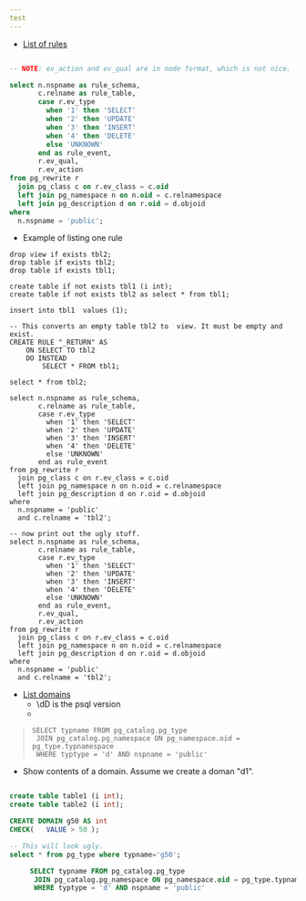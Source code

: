 ```yaml
---
test
---
```



* [List of rules](https://www.postgresql.org/docs/current/sql-createrule.html)
``` sql

-- NOTE: ev_action and ev_qual are in node format, which is not nice. 

select n.nspname as rule_schema,
       c.relname as rule_table,
       case r.ev_type
         when '1' then 'SELECT'
         when '2' then 'UPDATE'
         when '3' then 'INSERT'
         when '4' then 'DELETE'
         else 'UNKNOWN'
       end as rule_event,
       r.ev_qual,
       r.ev_action
from pg_rewrite r
  join pg_class c on r.ev_class = c.oid
  left join pg_namespace n on n.oid = c.relnamespace
  left join pg_description d on r.oid = d.objoid
where
  n.nspname = 'public';
```
* Example of listing one rule
```
drop view if exists tbl2;
drop table if exists tbl2;
drop table if exists tbl1;

create table if not exists tbl1 (i int);
create table if not exists tbl2 as select * from tbl1;

insert into tbl1  values (1);

-- This converts an empty table tbl2 to  view. It must be empty and exist.
CREATE RULE "_RETURN" AS
    ON SELECT TO tbl2
    DO INSTEAD
        SELECT * FROM tbl1;

select * from tbl2;

select n.nspname as rule_schema,
       c.relname as rule_table,
       case r.ev_type
         when '1' then 'SELECT'
         when '2' then 'UPDATE'
         when '3' then 'INSERT'
         when '4' then 'DELETE'
         else 'UNKNOWN'
       end as rule_event
from pg_rewrite r
  join pg_class c on r.ev_class = c.oid
  left join pg_namespace n on n.oid = c.relnamespace
  left join pg_description d on r.oid = d.objoid
where
  n.nspname = 'public'
  and c.relname = 'tbl2';

-- now print out the ugly stuff.
select n.nspname as rule_schema,
       c.relname as rule_table,
       case r.ev_type
         when '1' then 'SELECT'
         when '2' then 'UPDATE'
         when '3' then 'INSERT'
         when '4' then 'DELETE'
         else 'UNKNOWN'
       end as rule_event,
       r.ev_qual,
       r.ev_action
from pg_rewrite r
  join pg_class c on r.ev_class = c.oid
  left join pg_namespace n on n.oid = c.relnamespace
  left join pg_description d on r.oid = d.objoid
where
  n.nspname = 'public'
  and c.relname = 'tbl2';

```



* [List domains](https://www.postgresql.org/docs/current/sql-createdomain.html)
    * \dD is the psql version
    *
>     SELECT typname FROM pg_catalog.pg_type
>      JOIN pg_catalog.pg_namespace ON pg_namespace.oid = pg_type.typnamespace
>      WHERE typtype = 'd' AND nspname = 'public'

* Show contents of a domain. Assume we create a doman "d1".
```sql

create table table1 (i int);
create table table2 (i int);

CREATE DOMAIN g50 AS int
CHECK(   VALUE > 50 );

-- This will look ugly.
select * from pg_type where typname='g50';

     SELECT typname FROM pg_catalog.pg_type
      JOIN pg_catalog.pg_namespace ON pg_namespace.oid = pg_type.typnamespace
      WHERE typtype = 'd' AND nspname = 'public'




```